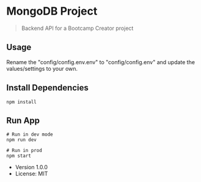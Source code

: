 # MongoDB Project

> Backend API for a Bootcamp Creator project

## Usage

Rename the "config/config.env.env" to "config/config.env" and update the values/settings to your own.

## Install Dependencies
```
npm install
```

## Run App
```
# Run in dev mode
npm run dev

# Run in prod
npm start
```

 - Version 1.0.0
 - License: MIT